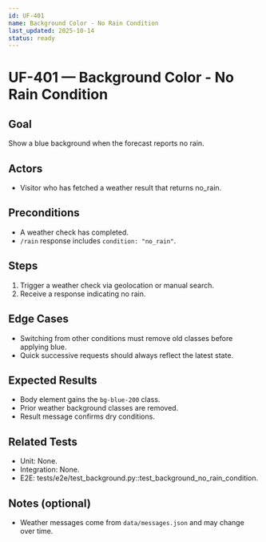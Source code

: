 ```yaml
---
id: UF-401
name: Background Color - No Rain Condition
last_updated: 2025-10-14
status: ready
---
```


# UF-401 — Background Color - No Rain Condition

## Goal
Show a blue background when the forecast reports no rain.

## Actors
- Visitor who has fetched a weather result that returns no_rain.

## Preconditions
- A weather check has completed.
- `/rain` response includes `condition: "no_rain"`.

## Steps
1. Trigger a weather check via geolocation or manual search.
2. Receive a response indicating no rain.

## Edge Cases
- Switching from other conditions must remove old classes before applying blue.
- Quick successive requests should always reflect the latest state.

## Expected Results
- Body element gains the `bg-blue-200` class.
- Prior weather background classes are removed.
- Result message confirms dry conditions.

## Related Tests
- Unit: None.
- Integration: None.
- E2E: tests/e2e/test_background.py::test_background_no_rain_condition.

## Notes (optional)
- Weather messages come from `data/messages.json` and may change over time.